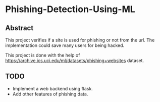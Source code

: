 # Phishing-Detection-Using-ML
## Abstract
 This project verifies if a site is used for phishing or not from the url.
 The implementation could save many users for being hacked.
  
 This project is done with the help of https://archive.ics.uci.edu/ml/datasets/phishing+websites dataset.
 

## TODO
 <ul>
  <li>Implement a web backend using flask.
  <li>Add other features of phishing data.

